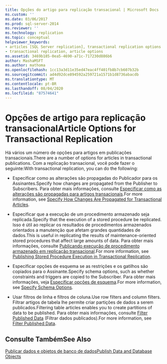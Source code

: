 ```yaml
---
title: Opções do artigo para replicação transacional | Microsoft Docs
ms.custom: ''
ms.date: 03/06/2017
ms.prod: sql-server-2014
ms.reviewer: ''
ms.technology: replication
ms.topic: conceptual
helpviewer_keywords:
- articles [SQL Server replication], transactional replication options
- transactional replication, article options
ms.assetid: 3469b185-0ea5-4690-a71c-717230d886b6
author: MashaMSFT
ms.author: mathoma
ms.openlocfilehash: 1cc13a3d11e35ed47eac4ff401fb8b7cb607b32b
ms.sourcegitcommit: ad4d92dce894592a259721a1571b1d8736abacdb
ms.translationtype: MT
ms.contentlocale: pt-BR
ms.lasthandoff: 08/04/2020
ms.locfileid: "87574641"
---
```

# <a name="article-options-for-transactional-replication"></a><span data-ttu-id="62037-102">Opções de artigo para replicação transacional</span><span class="sxs-lookup"><span data-stu-id="62037-102">Article Options for Transactional Replication</span></span>
  <span data-ttu-id="62037-103">Há vários um número de opções para artigos em publicações transacionais.</span><span class="sxs-lookup"><span data-stu-id="62037-103">There are a number of options for articles in transactional publications.</span></span> <span data-ttu-id="62037-104">Com a replicação transacional, você pode fazer o seguinte:</span><span class="sxs-lookup"><span data-stu-id="62037-104">With transactional replication, you can do the following:</span></span>  
  
-   <span data-ttu-id="62037-105">Especificar como as alterações são propagadas do Publicador para os Assinantes.</span><span class="sxs-lookup"><span data-stu-id="62037-105">Specify how changes are propagated from the Publisher to Subscribers.</span></span> <span data-ttu-id="62037-106">Para obter mais informações, consulte [Especificar como as alterações são propagadas para artigos transacionais](transactional-articles-specify-how-changes-are-propagated.md).</span><span class="sxs-lookup"><span data-stu-id="62037-106">For more information, see [Specify How Changes Are Propagated for Transactional Articles](transactional-articles-specify-how-changes-are-propagated.md).</span></span>  
  
-   <span data-ttu-id="62037-107">Especificar que a execução de um procedimento armazenado seja replicada.</span><span class="sxs-lookup"><span data-stu-id="62037-107">Specify that the execution of a stored procedure be replicated.</span></span> <span data-ttu-id="62037-108">Isso é útil ao replicar os resultados de procedimentos armazenados orientados a manutenção que afetam grandes quantidades de dados.</span><span class="sxs-lookup"><span data-stu-id="62037-108">This is useful in replicating the results of maintenance-oriented stored procedures that affect large amounts of data.</span></span> <span data-ttu-id="62037-109">Para obter mais informações, consulte [Publicando execução de procedimento armazenado em replicação transacional](publishing-stored-procedure-execution-in-transactional-replication.md).</span><span class="sxs-lookup"><span data-stu-id="62037-109">For more information, see [Publishing Stored Procedure Execution in Transactional Replication](publishing-stored-procedure-execution-in-transactional-replication.md).</span></span>  
  
-   <span data-ttu-id="62037-110">Especificar opções de esquema se as restrições e os gatilhos são copiados para o Assinante.</span><span class="sxs-lookup"><span data-stu-id="62037-110">Specify schema options, such as whether constraints and triggers are copied to the Subscriber.</span></span> <span data-ttu-id="62037-111">Para obter mais informações, veja [Especificar opções de esquema](../publish/specify-schema-options.md).</span><span class="sxs-lookup"><span data-stu-id="62037-111">For more information, see [Specify Schema Options](../publish/specify-schema-options.md).</span></span>  
  
-   <span data-ttu-id="62037-112">Usar filtros de linha e filtros de coluna.</span><span class="sxs-lookup"><span data-stu-id="62037-112">Use row filters and column filters.</span></span> <span data-ttu-id="62037-113">Filtrar artigos de tabela lhe permite criar partições de dados a serem publicados.</span><span class="sxs-lookup"><span data-stu-id="62037-113">Filtering table articles enables you to create partitions of data to be published.</span></span> <span data-ttu-id="62037-114">Para obter mais informações, consulte [Filter Published Data](../publish/filter-published-data.md) (Filtrar dados publicados).</span><span class="sxs-lookup"><span data-stu-id="62037-114">For more information, see [Filter Published Data](../publish/filter-published-data.md).</span></span>  
  
## <a name="see-also"></a><span data-ttu-id="62037-115">Consulte Também</span><span class="sxs-lookup"><span data-stu-id="62037-115">See Also</span></span>  
 [<span data-ttu-id="62037-116">Publicar dados e objetos de banco de dados</span><span class="sxs-lookup"><span data-stu-id="62037-116">Publish Data and Database Objects</span></span>](../publish/publish-data-and-database-objects.md)  
  
  
